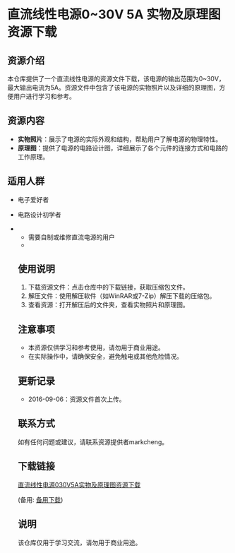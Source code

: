 # 直流线性电源0~30V 5A 实物及原理图资源下载

## 资源介绍

本仓库提供了一个直流线性电源的资源文件下载，该电源的输出范围为0~30V，最大输出电流为5A。资源文件中包含了该电源的实物照片以及详细的原理图，方便用户进行学习和参考。

## 资源内容

- **实物照片**：展示了电源的实际外观和结构，帮助用户了解电源的物理特性。
- **原理图**：提供了电源的电路设计图，详细展示了各个元件的连接方式和电路的工作原理。

## 适用人群

- 电子爱好者
- 电路设计初学者
- - 需要自制或维修直流电源的用户
  - 
  ## 使用说明

  1. 下载资源文件：点击仓库中的下载链接，获取压缩包文件。
  2. 解压文件：使用解压软件（如WinRAR或7-Zip）解压下载的压缩包。
  3. 查看资源：打开解压后的文件夹，查看实物照片和原理图。

  ## 注意事项

  - 本资源仅供学习和参考使用，请勿用于商业用途。
  - 在实际操作中，请确保安全，避免触电或其他危险情况。

  ## 更新记录

  - 2016-09-06：资源文件首次上传。

  ## 联系方式

  如有任何问题或建议，请联系资源提供者markcheng。

  ## 下载链接
  [直流线性电源030V5A实物及原理图资源下载](https://pan.quark.cn/s/e1b937900801) 

  (备用: [备用下载](https://pan.baidu.com/s/1ApOGO-_v6s0OsiT6DXxG-g?pwd=1234))

  ## 说明

  该仓库仅用于学习交流，请勿用于商业用途。
